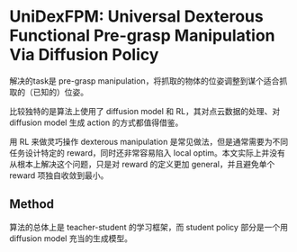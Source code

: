 # UniDexFPM: Universal Dexterous Functional Pre-grasp Manipulation Via Diffusion Policy
解决的task是 pre-grasp manipulation，将抓取的物体的位姿调整到谋个适合抓取的（已知的）位姿。

比较独特的是算法上使用了 diffusion model 和 RL，其对点云数据的处理、对diffusion model 生成 action 的方式都值得借鉴。

用 RL 来做灵巧操作 dexterous manipulation 是常见做法，但是通常需要为不同任务设计特定的 reward，同时还非常容易陷入 local optim。本文实际上并没有从根本上解决这个问题，只是对 reward 的定义更加 general，并且避免单个 reward 项独自收敛到最小。

## Method
算法的总体上是 teacher-student 的学习框架，而 student policy 部分是一个用 diffusion model 充当的生成模型。